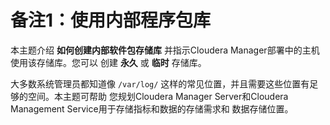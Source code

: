 备注1：使用内部程序包库
================================================================================
本主题介绍 **如何创建内部软件包存储库** 并指示Cloudera Manager部署中的主机使用该存储库。您可以
创建 **永久** 或 **临时** 存储库。

大多数系统管理员都知道像 `/var/log/` 这样的常见位置，并且需要这些位置有足够的空间。本主题可帮助
您规划Cloudera Manager Server和Cloudera Management Service用于存储指标和数据的存储需求和
数据存储位置。
